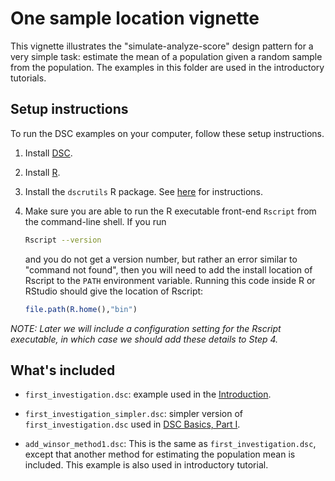 # One sample location vignette

This vignette illustrates the "simulate-analyze-score" design pattern
for a very simple task: estimate the mean of a population given a
random sample from the population. The examples in this folder are
used in the introductory tutorials.

## Setup instructions

To run the DSC examples on your computer, follow these setup instructions.

1. Install [DSC](https://stephenslab.github.io/dsc-wiki/installation.html).

2. Install [R](http://cran.r-project.org).

3. Install the `dscrutils` R package. See
   [here](https://stephenslab.github.io/dsc-wiki/installation.html)
   for instructions.

4. Make sure you are able to run the R executable front-end `Rscript`
   from the command-line shell. If you run

   ```bash
   Rscript --version
   ```

   and you do not get a version number, but rather an error similar to
   "command not found", then you will need to add the install location
   of Rscript to the `PATH` environment variable. Running this code
   inside R or RStudio should give the location of Rscript:

   ```R
   file.path(R.home(),"bin")
   ```

*NOTE: Later we will include a configuration setting for the Rscript
executable, in which case we should add these details to Step 4.*

## What's included

+ `first_investigation.dsc`: example used in the
  [Introduction](https://stephenslab.github.io/dsc-wiki/tutorials/Intro_DSC.html).

+ `first_investigation_simpler.dsc`: simpler version of
  `first_investigation.dsc` used in
  [DSC Basics, Part I](https://stephenslab.github.io/dsc-wiki/tutorials/Intro_Syntax_I.html).

+ `add_winsor_method1.dsc`: This is the same as
  `first_investigation.dsc`, except that another method for estimating
  the population mean is included. This example is also used in
  introductory tutorial.
